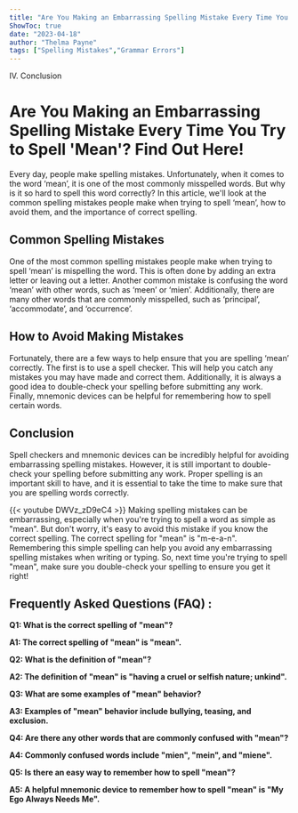 ```yaml
---
title: "Are You Making an Embarrassing Spelling Mistake Every Time You Try to Spell 'Mean'? Find Out Here!"
ShowToc: true 
date: "2023-04-18"
author: "Thelma Payne" 
tags: ["Spelling Mistakes","Grammar Errors"]
---
```

IV. Conclusion

# Are You Making an Embarrassing Spelling Mistake Every Time You Try to Spell 'Mean'? Find Out Here! 

Every day, people make spelling mistakes. Unfortunately, when it comes to the word ‘mean’, it is one of the most commonly misspelled words. But why is it so hard to spell this word correctly? In this article, we'll look at the common spelling mistakes people make when trying to spell ‘mean’, how to avoid them, and the importance of correct spelling.

## Common Spelling Mistakes

One of the most common spelling mistakes people make when trying to spell ‘mean’ is mispelling the word. This is often done by adding an extra letter or leaving out a letter. Another common mistake is confusing the word ‘mean’ with other words, such as ‘meen’ or ‘mien’. Additionally, there are many other words that are commonly misspelled, such as ‘principal’, ‘accommodate’, and ‘occurrence’.

## How to Avoid Making Mistakes

Fortunately, there are a few ways to help ensure that you are spelling ‘mean’ correctly. The first is to use a spell checker. This will help you catch any mistakes you may have made and correct them. Additionally, it is always a good idea to double-check your spelling before submitting any work. Finally, mnemonic devices can be helpful for remembering how to spell certain words.

## Conclusion

Spell checkers and mnemonic devices can be incredibly helpful for avoiding embarrassing spelling mistakes. However, it is still important to double-check your spelling before submitting any work. Proper spelling is an important skill to have, and it is essential to take the time to make sure that you are spelling words correctly.

{{< youtube DWVz_zD9eC4 >}} 
Making spelling mistakes can be embarrassing, especially when you're trying to spell a word as simple as "mean". But don't worry, it's easy to avoid this mistake if you know the correct spelling. The correct spelling for "mean" is "m-e-a-n". Remembering this simple spelling can help you avoid any embarrassing spelling mistakes when writing or typing. So, next time you're trying to spell "mean", make sure you double-check your spelling to ensure you get it right!

## Frequently Asked Questions (FAQ) :
**Q1: What is the correct spelling of "mean"?**

**A1: The correct spelling of "mean" is "mean".**

**Q2: What is the definition of "mean"?**

**A2: The definition of "mean" is "having a cruel or selfish nature; unkind".**

**Q3: What are some examples of "mean" behavior?**

**A3: Examples of "mean" behavior include bullying, teasing, and exclusion.**

**Q4: Are there any other words that are commonly confused with "mean"?**

**A4: Commonly confused words include "mien", "mein", and "miene".**

**Q5: Is there an easy way to remember how to spell "mean"?**

**A5: A helpful mnemonic device to remember how to spell "mean" is "My Ego Always Needs Me".**





